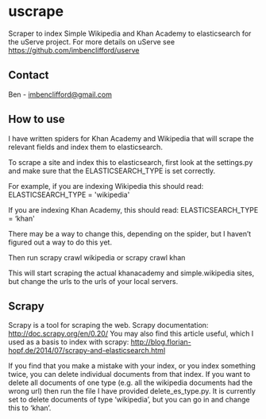 # uscrape
Scraper to index Simple Wikipedia and Khan Academy to elasticsearch for the uServe project. For more details on uServe see https://github.com/imbenclifford/userve

## Contact
Ben - imbenclifford@gmail.com

## How to use
I have written spiders for Khan Academy and Wikipedia that will scrape the relevant fields and index them to elasticsearch.

To scrape a site and index this to elasticsearch, first look at the settings.py and make sure that the ELASTICSEARCH_TYPE is set correctly.

For example, if you are indexing Wikipedia this should read:
ELASTICSEARCH_TYPE = 'wikipedia'

If you are indexing Khan Academy, this should read:
ELASTICSEARCH_TYPE = ‘khan'

There may be a way to change this, depending on the spider, but I haven’t figured out a way to do this yet.

Then run  scrapy crawl wikipedia
or  scrapy crawl khan

This will start scraping the actual khanacademy and simple.wikipedia sites, but change the urls to the urls of your local servers.

## Scrapy
Scrapy is a tool for scraping the web. Scrapy documentation: http://doc.scrapy.org/en/0.20/
You may also find this article useful, which I used as a basis to index with scrapy: http://blog.florian-hopf.de/2014/07/scrapy-and-elasticsearch.html


If you find that you make a mistake with your index, or you index something twice, you can delete individual documents from that index. If you want to delete all documents of one type (e.g. all the wikipedia documents had the wrong url) then run the file I have provided delete_es_type.py. It is currently set to delete documents of type ‘wikipedia’, but you can go in and change this to ‘khan’.
